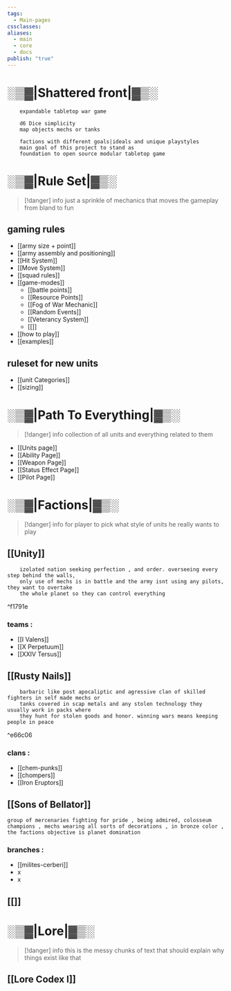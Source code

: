 ```yaml
---
tags:
  - Main-pages
cssclasses: 
aliases:
  - main
  - core
  - docs
publish: "true"
---
```

# ░▒▓|**Shattered front**|▓▒░

```
	expandable tabletop war game 
	
	d6 Dice simplicity
	map objects mechs or tanks
	
	factions with different goals|ideals and unique playstyles
	main goal of this project to stand as 
	foundation to open source modular tabletop game
``` 

# ░▒▓|Rule Set|▓▒░

> [!danger] info
> just a sprinkle of mechanics that moves the gameplay from bland to fun

## gaming rules
- [[army size + point]]
- [[army assembly and positioning]]
- [[Hit System]]
- [[Move System]]
- [[squad rules]]
- [[game-modes]]
	- [[battle points]]
	- [[Resource Points]]
	- [[Fog of War Mechanic]]
	- [[Random Events]]
	- [[Veterancy System]]
	- [[]]
- [[how to play]]
- [[examples]]
## ruleset for new units
- [[unit Categories]]
- [[sizing]]
# ░▒▓|Path To Everything|▓▒░

> [!danger] info
> collection of all units and everything related to them

- [[Units page]]
- [[Ability Page]]
- [[Weapon Page]]
- [[Status Effect Page]]
- [[Pilot Page]]

# ░▒▓|Factions|▓▒░

> [!danger] info
> for player to pick what style of units he really wants to play
## [[Unity]]
```
	izolated nation seeking perfection , and order. overseeing every step behind the walls,
	only use of mechs is in battle and the army isnt using any pilots, they want to overtake 
	the whole planet so they can control everything
```

^f1791e
### teams :
- [[I Valens]]
- [[X Perpetuum]]
- [[XXIV Tersus]]
## [[Rusty Nails]]
```
	barbaric like post apocaliptic and agressive clan of skilled fighters in self made mechs or 
	tanks covered in scap metals and any stolen technology they usually work in packs where 
	they hunt for stolen goods and honor. winning wars means keeping people in peace
```
^e66c06
### clans :
- [[chem-punks]] 
- [[chompers]]
- [[Iron Eruptors]]
## [[Sons of Bellator]]
```
group of mercenaries fighting for pride , being admired, colosseum champions , mechs wearing all sorts of decorations , in bronze color , the factions objective is planet domination 
```
### branches :
- [[milites-cerberi]]
- x
- x
## [[]]

# ░▒▓|Lore|▓▒░

> [!danger] info
> this is the messy chunks of text that should explain why things exist like that 
## [[Lore Codex I]]

